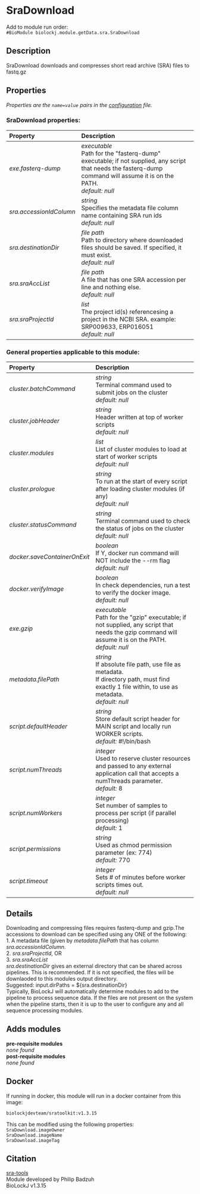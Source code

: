 # SraDownload
Add to module run order:                    
`#BioModule biolockj.module.getData.sra.SraDownload`

## Description 
SraDownload downloads and compresses short read archive (SRA) files to fastq.gz

## Properties 
*Properties are the `name=value` pairs in the [configuration](../../../Configuration#properties) file.*                   

### SraDownload properties: 
| Property| Description |
| :--- | :--- |
| *exe.fasterq-dump* | _executable_ <br>Path for the "fasterq-dump" executable; if not supplied, any script that needs the fasterq-dump command will assume it is on the PATH.<br>*default:*  *null* |
| *sra.accessionIdColumn* | _string_ <br>Specifies the metadata file column name containing SRA run ids<br>*default:*  *null* |
| *sra.destinationDir* | _file path_ <br>Path to directory where downloaded files should be saved. If specified, it must exist.<br>*default:*  *null* |
| *sra.sraAccList* | _file path_ <br>A file that has one SRA accession per line and nothing else.<br>*default:*  *null* |
| *sra.sraProjectId* | _list_ <br>The project id(s) referencesing a project in the NCBI SRA. example: SRP009633, ERP016051<br>*default:*  *null* |

### General properties applicable to this module: 
| Property| Description |
| :--- | :--- |
| *cluster.batchCommand* | _string_ <br>Terminal command used to submit jobs on the cluster<br>*default:*  *null* |
| *cluster.jobHeader* | _string_ <br>Header written at top of worker scripts<br>*default:*  *null* |
| *cluster.modules* | _list_ <br>List of cluster modules to load at start of worker scripts<br>*default:*  *null* |
| *cluster.prologue* | _string_ <br>To run at the start of every script after loading cluster modules (if any)<br>*default:*  *null* |
| *cluster.statusCommand* | _string_ <br>Terminal command used to check the status of jobs on the cluster<br>*default:*  *null* |
| *docker.saveContainerOnExit* | _boolean_ <br>If Y, docker run command will NOT include the --rm flag<br>*default:*  *null* |
| *docker.verifyImage* | _boolean_ <br>In check dependencies, run a test to verify the docker image.<br>*default:*  *null* |
| *exe.gzip* | _executable_ <br>Path for the "gzip" executable; if not supplied, any script that needs the gzip command will assume it is on the PATH.<br>*default:*  *null* |
| *metadata.filePath* | _string_ <br>If absolute file path, use file as metadata.<br>If directory path, must find exactly 1 file within, to use as metadata.<br>*default:*  *null* |
| *script.defaultHeader* | _string_ <br>Store default script header for MAIN script and locally run WORKER scripts.<br>*default:*  #!/bin/bash |
| *script.numThreads* | _integer_ <br>Used to reserve cluster resources and passed to any external application call that accepts a numThreads parameter.<br>*default:*  8 |
| *script.numWorkers* | _integer_ <br>Set number of samples to process per script (if parallel processing)<br>*default:*  1 |
| *script.permissions* | _string_ <br>Used as chmod permission parameter (ex: 774)<br>*default:*  770 |
| *script.timeout* | _integer_ <br>Sets # of minutes before worker scripts times out.<br>*default:*  *null* |

## Details 
Downloading and compressing files requires fasterq-dump and gzip.The accessions to download can be specified using any ONE of the following:<br> 1. A metadata file (given by *metadata.filePath* that has column *sra.accessionIdColumn*.<br> 2. *sra.sraProjectId*, OR <br> 3. *sra.sraAccList*<br>
*sra.destinationDir* gives an external directory that can be shared across pipelines. This is recommended. If it is not specified, the files will be downlaoded to this modules output directory. <br>
Suggested: input.dirPaths = ${sra.destinationDir}<br>
Typically, BioLockJ will automatically determine modules to add to the pipeline to process sequence data. If the files are not present on the system when the pipeline starts, then it is up to the user to configure any and all sequence processing modules.

## Adds modules 
**pre-requisite modules**                    
*none found*                   
**post-requisite modules**                    
*none found*                   

## Docker 
If running in docker, this module will run in a docker container from this image:<br>
```
biolockjdevteam/sratoolkit:v1.3.15
```
This can be modified using the following properties:<br>
`SraDownload.imageOwner`<br>
`SraDownload.imageName`<br>
`SraDownload.imageTag`<br>

## Citation 
[sra-tools](https://github.com/ncbi/sra-tools)                   
Module developed by Philip Badzuh                   
BioLockJ v1.3.15

